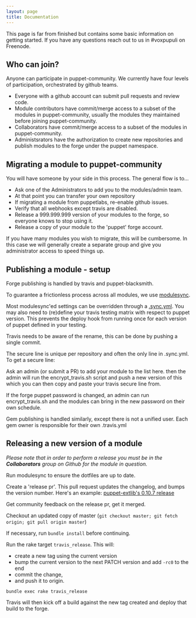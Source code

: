 ```yaml
---
layout: page
title: Documentation
---
```


This page is far from finished but contains some basic information on getting
started. If you have any questions reach out to us in #voxpupuli on Freenode.

## Who can join?
Anyone can participate in puppet-community. We currently have four levels of
participation, orchestrated by github teams.

* Everyone with a github account can submit pull requests and review code.
* Module contributors have commit/merge access to a subset of the modules in
  puppet-community, usually the modules they maintained before joining
  puppet-community.
* Collaborators have commit/merge access to a subset of the modules in
  puppet-community.
* Administsrators have the authorization to create new repositories and
  publish modules to the forge under the puppet namespace.

## Migrating a module to puppet-community
You will have someone by your side in this process. The general flow is to…

* Ask one of the Administrators to add you to the modules/admin team.
* At that point you can transfer your own repository
* If migrating a module from puppetlabs, re-enable github issues.
* Verify that all webhooks except travis are disabled.
* Release a 999.999.999 version of your modules to the forge, so everyone
  knows to stop using it.
* Release a copy of your module to the 'puppet' forge account.

If you have many modules you wish to migrate, this will be cumbersome.
In this case we will generally create a separate group and give you
administrator access to speed things up.

##  Publishing a module - setup
Forge publishing is handled by travis and puppet-blacksmith.

To guarantee a frictionless process across all modules, we use [modulesync](https://github.com/puppet-community/modulesync).

Most modulesync'ed settings can be overridden through a [.sync.yml](https://github.com/puppet-community/puppet-extlib/blob/master/.sync.yml). You may also need to (re)define your travis testing matrix with respect to puppet version. This prevents the deploy hook from running once for each version of puppet defined in your testing.

Travis needs to be aware of the rename, this can be done by pushing a single commit.

The secure line is unique per repository and often the only line in .sync.yml. To get a secure line:

Ask an admin (or submit a PR) to add your module to the list here. then the admin will run the encrypt_travis.sh script and push a new version of this which you can then copy and paste your travis secure line from.

If the forge puppet password is changed, an admin can run encrypt_travis.sh and the modules can bring in the new password on their own schedule.


Gem publishing is handled similarly, except there is not a unified user. Each gem owner is responsible for their own .travis.yml

## Releasing a new version of a module
*Please note that in order to perform a release you must be in the __Collaborators__ group on Github for the module in question.*
 
Run modulesync to ensure the dotfiles are up to date.

Create a 'release pr'. This pull request updates the changelog, and bumps the version number. Here's an example: [puppet-extlib's 0.10.7 release](https://github.com/puppet-community/puppet-extlib/pull/43)

Get community feedback on the release pr, get it merged.

Checkout an updated copy of master (`git checkout master; git fetch origin; git pull origin master`)

If necessary, run `bundle install` before continuing.

Run the rake target `travis_release`. This will:
* create a new tag using the current version
* bump the current version to the next PATCH version and add `-rc0` to the end
* commit the change,
* and push it to origin.

`bundle exec rake travis_release`

Travis will then kick off a build against the new tag created and deploy that build to the forge.

